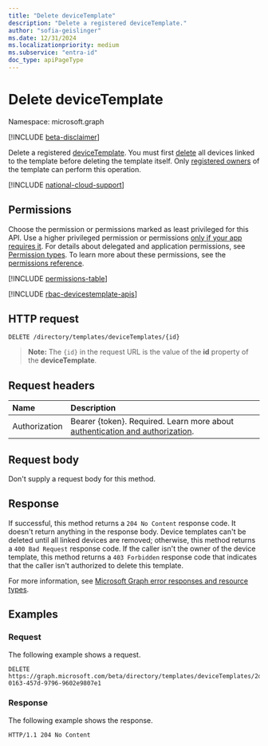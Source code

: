 ```yaml
---
title: "Delete deviceTemplate"
description: "Delete a registered deviceTemplate."
author: "sofia-geislinger"
ms.date: 12/31/2024
ms.localizationpriority: medium
ms.subservice: "entra-id"
doc_type: apiPageType
---
```


# Delete deviceTemplate

Namespace: microsoft.graph

[!INCLUDE [beta-disclaimer](../../includes/beta-disclaimer.md)]

Delete a registered [deviceTemplate](../resources/devicetemplate.md). You must first [delete](../api/device-delete.md) all devices linked to the template before deleting the template itself. Only [registered owners](../api/devicetemplate-list-owners.md) of the template can perform this operation.

[!INCLUDE [national-cloud-support](../../includes/global-only.md)]

## Permissions

Choose the permission or permissions marked as least privileged for this API. Use a higher privileged permission or permissions [only if your app requires it](/graph/permissions-overview#best-practices-for-using-microsoft-graph-permissions). For details about delegated and application permissions, see [Permission types](/graph/permissions-overview#permission-types). To learn more about these permissions, see the [permissions reference](/graph/permissions-reference).

<!-- { "blockType": "permissions", "name": "devicetemplate_delete" } -->
[!INCLUDE [permissions-table](../includes/permissions/devicetemplate-delete-permissions.md)]

[!INCLUDE [rbac-devicestemplate-apis](../includes/rbac-for-apis/rbac-devicetemplate-apis.md)]

## HTTP request

<!-- { "blockType": "ignored" } -->
```http
DELETE /directory/templates/deviceTemplates/{id}
```
> **Note:** The `{id}` in the request URL is the value of the **id** property of the **deviceTemplate**.

## Request headers

|Name|Description|
|:---|:---|
|Authorization|Bearer {token}. Required. Learn more about [authentication and authorization](/graph/auth/auth-concepts).|

## Request body

Don't supply a request body for this method.

## Response

If successful, this method returns a `204 No Content` response code. It doesn't return anything in the response body. Device templates can't be deleted until all linked devices are removed; otherwise, this method returns a `400 Bad Request` response code. If the caller isn't the owner of the device template, this method returns a `403 Forbidden` response code that indicates that the caller isn't authorized to delete this template. 

For more information, see [Microsoft Graph error responses and resource types](/graph/errors).

## Examples

### Request

The following example shows a request.
<!-- {
  "blockType": "request",
  "name": "delete_devicetemplate_from_device"
}
-->
``` http
DELETE https://graph.microsoft.com/beta/directory/templates/deviceTemplates/2d62b12a-0163-457d-9796-9602e9807e1
```

### Response

The following example shows the response.
<!-- {
  "blockType": "response",
  "truncated": true
}
-->
``` http
HTTP/1.1 204 No Content
```

